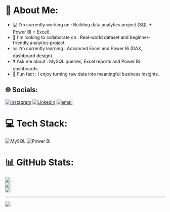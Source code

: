 # 💫 About Me:
  - 💻 I'm currently working on : Building data analytics project (SQL + Power BI + Excel).
  - 🤝 I'm looking to collaborate on : Real-world dataset and beginner-friendly analytics project.
  - 📊 I'm currently learning : Advanced Excel and Power Bi (DAX, dashboard design).
  - ❓ Ask me about : MySQL queries, Excel reports and Power Bi dashboards.
  - 🎯 Fun fact : I enjoy turning raw data into meaningful business insights.


## 🌐 Socials:
[![Instagram](https://img.shields.io/badge/Instagram-%23E4405F.svg?logo=Instagram&logoColor=white)](https://instagram.com/chiru._.18) [![LinkedIn](https://img.shields.io/badge/LinkedIn-%230077B5.svg?logo=linkedin&logoColor=white)](https://www.linkedin.com/in/chiramith-61308131b/) [![email](https://img.shields.io/badge/Email-D14836?logo=gmail&logoColor=white)](mailto:chiramithshivaram@gmail.com) 

# 💻 Tech Stack:
![MySQL](https://img.shields.io/badge/mysql-4479A1.svg?style=flat&logo=mysql&logoColor=white) ![Power Bi](https://img.shields.io/badge/power_bi-F2C811?style=flat&logo=powerbi&logoColor=black)
# 📊 GitHub Stats:
![](https://github-readme-stats.vercel.app/api?username=chiramithshivaram&theme=dark&hide_border=true&include_all_commits=false&count_private=true)<br/>
![](https://nirzak-streak-stats.vercel.app/?user=chiramithshivaram&theme=dark&hide_border=true)<br/>
![](https://github-readme-stats.vercel.app/api/top-langs/?username=chiramithshivaram&theme=dark&hide_border=true&include_all_commits=false&count_private=true&layout=compact)

---
[![](https://visitcount.itsvg.in/api?id=chiramithshivaram&icon=0&color=0)](https://visitcount.itsvg.in)

<!-- Proudly created with GPRM ( https://gprm.itsvg.in ) -->
